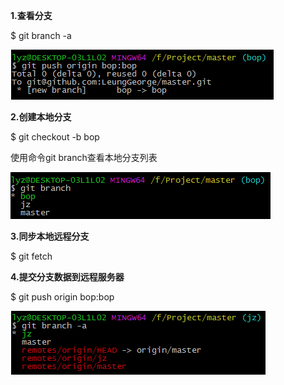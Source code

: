 **1.查看分支**

$ git branch -a

![](/assets/常用工具/2017--3-19-1提交git分支.png)

**2.创建本地分支**

$ git checkout -b bop

使用命令git branch查看本地分支列表

![](/assets/常用工具/2017--3-19-2创建分支.png)

**3.同步本地远程分支**

$ git fetch



**4.提交分支数据到远程服务器**

$ git push origin bop:bop

![](/assets/常用工具/2017--3-19-4查看git全部分支.png)

